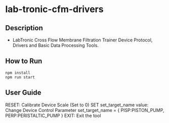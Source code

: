 # lab-tronic-cfm-drivers

## Description
- LabTronic Cross Flow Membrane Filtration Trainer Device Protocol, Drivers and Basic Data Processing Tools.

## How to Run
```
npm install
npm run start
```

## User Guide
RESET: Calibrate Device Scale (Set to 0)
SET set_target_name value: Change Device Control Parameter
set_target_name = { PISP:PISTON_PUMP, PERP:PERISTALTIC_PUMP }
EXIT: Exit the tool
